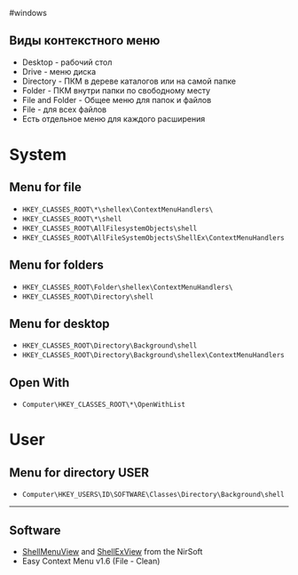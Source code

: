 #windows

## Виды контекстного меню
- Desktop - рабочий стол
- Drive - меню диска
- Directory - ПКМ в дереве каталогов или на самой папке
- Folder - ПКМ внутри папки по свободному месту
- File and Folder - Общее меню для папок и файлов
- File - для всех файлов
- Есть отдельное меню для каждого расширения

# System
## Menu for file
- `HKEY_CLASSES_ROOT\*\shellex\ContextMenuHandlers\`
- `HKEY_CLASSES_ROOT\*\shell`
- `HKEY_CLASSES_ROOT\AllFilesystemObjects\shell`
- `HKEY_CLASSES_ROOT\AllFileSystemObjects\ShellEx\ContextMenuHandlers`

## Menu for folders
- `HKEY_CLASSES_ROOT\Folder\shellex\ContextMenuHandlers\`
- `HKEY_CLASSES_ROOT\Directory\shell`

## Menu for desktop
- `HKEY_CLASSES_ROOT\Directory\Background\shell`
- `HKEY_CLASSES_ROOT\Directory\Background\shellex\ContextMenuHandlers`

## Open With
- `Computer\HKEY_CLASSES_ROOT\*\OpenWithList`

# User
## Menu for directory USER
- `Computer\HKEY_USERS\ID\SOFTWARE\Classes\Directory\Background\shell`


---
## Software
- [ShellMenuView](https://www.nirsoft.net/utils/shell_menu_view.html) and [ShellExView](https://www.nirsoft.net/utils/shexview.html) from the NirSoft
- Easy Context Menu v1.6 (File - Clean)